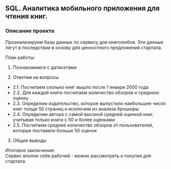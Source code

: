 ## SQL. Аналитика мобильного приложения для чтения книг.
### Описание проекта
Проанализируем базы данных по сервису для книголюбов.
Эти данные лягут в последствии в основу для ценностного предложения стартапа.

План работы:
1. Познакомимся с датасетами

2. Ответим на вопросы
- 2.1. Посчитаем сколько книг вышло после 1 января 2000 года
- 2.2. Для каждой книги посчитаем количество обзоров и среднюю оценку
- 2.3. Определим издательство, которое выпустило наибольшее число книг толще 50 страниц и исключим из анализа брошюры
- 2.4. Определим автора с самой высокой средней оценкой книг, учитывая только книги с 50 и более оценками
- 2.5. Посчитаем среднее количество обзоров от пользователей, которые поставили больше 50 оценок

3. Общие выводы

Итоговое заключение:  
 Сервис вполне себе рабочий - можно рассмотреть к покупке для стартапа.
